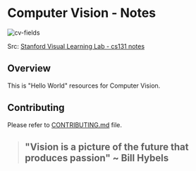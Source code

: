 # Computer Vision - Notes

![cv-fields](https://github.com/StanfordVL/cs131_notes/blob/master/lecture01/fields.png?raw=true)

Src: [Stanford Visual Learning Lab - cs131 notes](https://github.com/StanfordVL/cs131_notes/tree/master)
## Overview

This is "Hello World" resources for Computer Vision.


## Contributing

Please refer to [CONTRIBUTING.md](..\CONTRIBUTING.md) file.


> ## "Vision is a picture of the future that produces passion" ~ Bill Hybels


